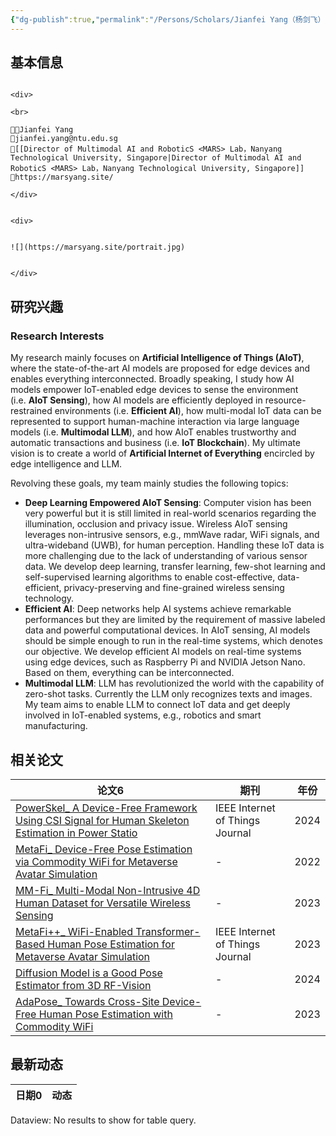 ```yaml
---
{"dg-publish":true,"permalink":"/Persons/Scholars/Jianfei Yang（杨剑飞）/","title":"Assistant Professor","tags":["scholar"]}
---
```



## 基本信息
````ad-flex

<div>

<br>

🧑‍🔬Jianfei Yang
📮jianfei.yang@ntu.edu.sg
🏫[[Director of Multimodal AI and RoboticS <MARS> Lab，Nanyang Technological University, Singapore|Director of Multimodal AI and RoboticS <MARS> Lab，Nanyang Technological University, Singapore]]
🔗https://marsyang.site/

</div>


<div>


![](https://marsyang.site/portrait.jpg)


</div>

````

## 研究兴趣
### Research Interests
My research mainly focuses on **Artificial Intelligence of Things (AIoT)**, where the state-of-the-art AI models are proposed for edge devices and enables everything interconnected. Broadly speaking, I study how AI models empower IoT-enabled edge devices to sense the environment (i.e. **AIoT Sensing**), how AI models are efficiently deployed in resource-restrained environments (i.e. **Efficient AI**), how multi-modal IoT data can be represented to support human-machine interaction via large language models (i.e. **Multimodal LLM**), and how AIoT enables trustworthy and automatic transactions and business (i.e. **IoT Blockchain**). My ultimate vision is to create a world of **Artificial Internet of Everything** encircled by edge intelligence and LLM.

Revolving these goals, my team mainly studies the following topics:

- **Deep Learning Empowered AIoT Sensing**: Computer vision has been very powerful but it is still limited in real-world scenarios regarding the illumination, occlusion and privacy issue. Wireless AIoT sensing leverages non-intrusive sensors, e.g., mmWave radar, WiFi signals, and ultra-wideband (UWB), for human perception. Handling these IoT data is more challenging due to the lack of understanding of various sensor data. We develop deep learning, transfer learning, few-shot learning and self-supervised learning algorithms to enable cost-effective, data-efficient, privacy-preserving and fine-grained wireless sensing technology.
- **Efficient AI**: Deep networks help AI systems achieve remarkable performances but they are limited by the requirement of massive labeled data and powerful computational devices. In AIoT sensing, AI models should be simple enough to run in the real-time systems, which denotes our objective. We develop efficient AI models on real-time systems using edge devices, such as Raspberry Pi and NVIDIA Jetson Nano. Based on them, everything can be interconnected.
- **Multimodal LLM**: LLM has revolutionized the world with the capability of zero-shot tasks. Currently the LLM only recognizes texts and images. My team aims to enable LLM to connect IoT data and get deeply involved in IoT-enabled systems, e.g., robotics and smart manufacturing.

## 相关论文
<div><table class="dataview table-view-table"><thead class="table-view-thead"><tr class="table-view-tr-header"><th class="table-view-th"><span>论文</span><span class="dataview small-text">6</span></th><th class="table-view-th"><span>期刊</span></th><th class="table-view-th"><span>年份</span></th></tr></thead><tbody class="table-view-tbody"><tr><td><span><a data-tooltip-position="top" aria-label="Inputs/Zotero/PowerSkel_ A Device-Free Framework Using CSI Signal for Human Skeleton Estimation in Power Statio.md" data-href="Inputs/Zotero/PowerSkel_ A Device-Free Framework Using CSI Signal for Human Skeleton Estimation in Power Statio.md" href="Inputs/Zotero/PowerSkel_ A Device-Free Framework Using CSI Signal for Human Skeleton Estimation in Power Statio.md" class="internal-link" target="_blank" rel="noopener">PowerSkel_ A Device-Free Framework Using CSI Signal for Human Skeleton Estimation in Power Statio</a></span></td><td><span>IEEE Internet of Things Journal</span></td><td>2024</td></tr><tr><td><span><a data-tooltip-position="top" aria-label="Inputs/Zotero/MetaFi_ Device-Free Pose Estimation via Commodity WiFi for Metaverse Avatar Simulation.md" data-href="Inputs/Zotero/MetaFi_ Device-Free Pose Estimation via Commodity WiFi for Metaverse Avatar Simulation.md" href="Inputs/Zotero/MetaFi_ Device-Free Pose Estimation via Commodity WiFi for Metaverse Avatar Simulation.md" class="internal-link" target="_blank" rel="noopener">MetaFi_ Device-Free Pose Estimation via Commodity WiFi for Metaverse Avatar Simulation</a></span></td><td><span>-</span></td><td>2022</td></tr><tr><td><span><a data-tooltip-position="top" aria-label="Inputs/Zotero/MM-Fi_ Multi-Modal Non-Intrusive 4D Human Dataset for Versatile Wireless Sensing.md" data-href="Inputs/Zotero/MM-Fi_ Multi-Modal Non-Intrusive 4D Human Dataset for Versatile Wireless Sensing.md" href="Inputs/Zotero/MM-Fi_ Multi-Modal Non-Intrusive 4D Human Dataset for Versatile Wireless Sensing.md" class="internal-link" target="_blank" rel="noopener">MM-Fi_ Multi-Modal Non-Intrusive 4D Human Dataset for Versatile Wireless Sensing</a></span></td><td><span>-</span></td><td>2023</td></tr><tr><td><span><a data-tooltip-position="top" aria-label="Inputs/Zotero/MetaFi++_ WiFi-Enabled Transformer-Based Human Pose Estimation for Metaverse Avatar Simulation.md" data-href="Inputs/Zotero/MetaFi++_ WiFi-Enabled Transformer-Based Human Pose Estimation for Metaverse Avatar Simulation.md" href="Inputs/Zotero/MetaFi++_ WiFi-Enabled Transformer-Based Human Pose Estimation for Metaverse Avatar Simulation.md" class="internal-link" target="_blank" rel="noopener">MetaFi++_ WiFi-Enabled Transformer-Based Human Pose Estimation for Metaverse Avatar Simulation</a></span></td><td><span>IEEE Internet of Things Journal</span></td><td>2023</td></tr><tr><td><span><a data-tooltip-position="top" aria-label="Inputs/Zotero/Diffusion Model is a Good Pose Estimator from 3D RF-Vision.md" data-href="Inputs/Zotero/Diffusion Model is a Good Pose Estimator from 3D RF-Vision.md" href="Inputs/Zotero/Diffusion Model is a Good Pose Estimator from 3D RF-Vision.md" class="internal-link" target="_blank" rel="noopener">Diffusion Model is a Good Pose Estimator from 3D RF-Vision</a></span></td><td><span>-</span></td><td>2024</td></tr><tr><td><span><a data-tooltip-position="top" aria-label="Inputs/Zotero/AdaPose_ Towards Cross-Site Device-Free Human Pose Estimation with Commodity WiFi.md" data-href="Inputs/Zotero/AdaPose_ Towards Cross-Site Device-Free Human Pose Estimation with Commodity WiFi.md" href="Inputs/Zotero/AdaPose_ Towards Cross-Site Device-Free Human Pose Estimation with Commodity WiFi.md" class="internal-link" target="_blank" rel="noopener">AdaPose_ Towards Cross-Site Device-Free Human Pose Estimation with Commodity WiFi</a></span></td><td><span>-</span></td><td>2023</td></tr></tbody></table></div>

## 最新动态
<div><table class="dataview table-view-table"><thead class="table-view-thead"><tr class="table-view-tr-header"><th class="table-view-th"><span>日期</span><span class="dataview small-text">0</span></th><th class="table-view-th"><span>动态</span></th></tr></thead><tbody class="table-view-tbody"></tbody></table><div class="dataview dataview-error-box"><p class="dataview dataview-error-message">Dataview: No results to show for table query.</p></div></div>
